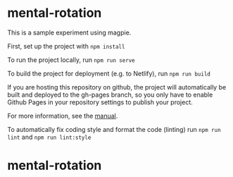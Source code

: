 # mental-rotation

This is a sample experiment using magpie.

First, set up the project with `npm install`

To run the project locally, run `npm run serve`

To build the project for deployment (e.g. to Netlify), run `npm run build`

If you are hosting this repository on github, the project will automatically be built and deployed to the gh-pages branch, so you only have to enable Github Pages in your repository settings to publish your project.

For more information, see the [manual](https://magpie-mnual.netlify.app/).

To automatically fix coding style and format the code (linting) run `npm run lint` and `npm run lint:style`

# mental-rotation
